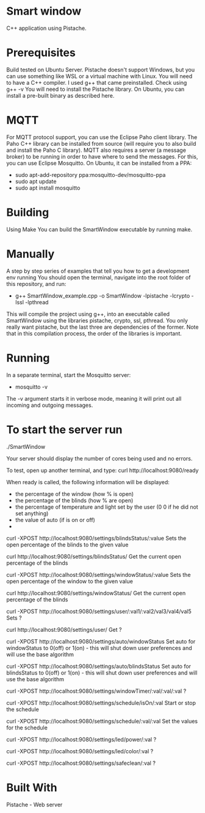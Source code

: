 

# Smart window 
 C++ application using Pistache.

# Prerequisites
Build tested on Ubuntu Server. Pistache doesn't support Windows, but you can use something like WSL or a virtual machine with Linux.
You will need to have a C++ compiler. I used g++ that came preinstalled. Check using g++ -v
You will need to install the Pistache library. On Ubuntu, you can install a pre-built binary as described here.
 
# MQTT
For MQTT protocol support, you can use the Eclipse Paho client library. The Paho C++ library can be installed from source (will require you to also build and install the Paho C library).
MQTT also requires a server (a message broker) to be running in order to have where to send the messages. For this, you can use Eclipse Mosquitto. On Ubuntu, it can be installed from a PPA:

- sudo apt-add-repository ppa:mosquitto-dev/mosquitto-ppa 
- sudo apt update 
- sudo apt install mosquitto
 
# Building
Using Make
You can build the SmartWindow executable by running make.

# Manually
A step by step series of examples that tell you how to get a development env running
You should open the terminal, navigate into the root folder of this repository, and run:

- g++ SmartWindow_example.cpp -o SmartWindow -lpistache -lcrypto -lssl -lpthread

This will compile the project using g++, into an executable called SmartWindow using the libraries pistache, crypto, ssl, pthread. You only really want pistache, but the last three are dependencies of the former. Note that in this compilation process, the order of the libraries is important.

# Running
In a separate terminal, start the Mosquitto server:
- mosquitto -v

The -v argument starts it in verbose mode, meaning it will print out all incoming and outgoing messages.

# To start the server run
./SmartWindow

Your server should display the number of cores being used and no errors.

To test, open up another terminal, and type:
curl http://localhost:9080/ready

When ready is called, the following information will be displayed:
- the percentage of the window (how % is open)
- the percentage of the blinds (how % are open)
- the percentage of temperature and light set by the user (0 0  if he did not set anything)
- the value of auto (if is on or off)
- 
curl -XPOST http://localhost:9080/settings/blindsStatus/:value
Sets the open percentage of the blinds to the given value

curl http://localhost:9080/settings/blindsStatus/
Get the current open percentage of the blinds

curl -XPOST http://localhost:9080/settings/windowStatus/:value
Sets the open percentage of the window to the given value

curl http://localhost:9080/settings/windowStatus/
Get the current open percentage of the blinds

curl -XPOST http://localhost:9080/settings/user/:val1/:val2/val3/val4/val5
Sets ? 

curl http://localhost:9080/settings/user/
Get ?

curl -XPOST http://localhost:9080/settings/auto/windowStatus
Set auto for windowStatus to 0(off) or 1(on) - this will shut down user preferences and will use the base algorithm

curl -XPOST http://localhost:9080/settings/auto/blindsStatus
Set auto for blindsStatus to 0(off) or 1(on) - this will shut down user preferences and will use the base algorithm

curl -XPOST http://localhost:9080/settings/windowTimer/:val/:val/:val
?

curl -XPOST http://localhost:9080/settings/schedule/isOn/:val
Start or stop the schedule

curl -XPOST http://localhost:9080/settings/schedule/:val/:val
Set the values for the schedule

curl -XPOST http://localhost:9080/settings/led/power/:val
?

curl -XPOST http://localhost:9080/settings/led/color/:val
?

curl -XPOST http://localhost:9080/settings/safeclean/:val
?

# Built With
Pistache - Web server
